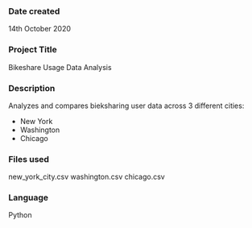 ### Date created
14th October 2020

### Project Title
Bikeshare Usage Data Analysis

### Description
Analyzes and compares bieksharing user data across 3 different cities:
- New York
- Washington
- Chicago

### Files used
new_york_city.csv
washington.csv
chicago.csv

### Language
Python

